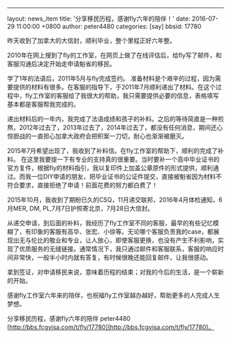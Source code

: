 ---
layout: news_item
title: '分享移民历程，感谢fly六年的陪伴！'
date: 2016-07-29 11:00:00 +0800
author: peter4480
categories: [say]
bbsid: 17780

昨天收到了加拿大的大信封，顺利毕业，整个里程正好六年整。

2010年在网上搜到了fly的工作室，在网页上做了在线评估后，给fly写了邮件，和客服沟通后决定开始走申请魁省的移民。 

学了1年的法语后，2011年5月与fly完成签约。 准备材料是个艰辛的过程，因为需要提供的材料有很多。在客服的指导下，于2011年7月顺利递出了材料。在这个过程中，fly工作室的客服给了我很大的帮助，我只需要提供必要的信息，表格填写基本都是客服帮我完成的。 

递出材料后的一年内，我完成了法语成绩和孩子的补料。之后的等待简直是一种煎熬，2012年过去了，2013年过去了，2014年过去了，都没有任何消息，期间还心惊胆战的一直担心加拿大政府会把积案一刀切，耐心也渐渐被磨灭。 

2015年7月希望出现了，我收到了补料信。在fly工作室的帮助下，顺利的完成了补料。 在这里我要提一下有专业的支持真的很重要。当时要补一个高中毕业证书的官方复件，根据fly的材料指引，我以复印件上加盖公章原件的形式提供，顺利通过。而我一位DIY申请的朋友，把毕业证书的公证件提交，直接被魁省因为材料不符合要求，直接拒绝了申请！前面花费的努力都白费了！

2015年10月，我收到了期盼已久的CSQ，11月递交联邦，2016年4月体检通知，6月MER, DM, PL,7月7日护照寄北京，7月28日大信封。

从递交申请，到后面的补料，我经历了fly工作室不同的客服，最早的有些记忆模糊了，有印象的客服有高华、张宏、小徐等。无论哪个客服负责我的case，都展现出无与伦比的敬业和专业，让人放心，即使客服更换，也没有产生不利影响，实现了优质服务的无缝链接。通常情况下，我只通过邮件和客服联系，客服的响应时间非常快，一般半小时内就有答复，有时候很晚还能回复邮件，让我很感动。

拿到签证，对申请移民来说，意味着历程的结束；对我的今后的生活，是一个崭新的开始。

感谢fly工作室六年来的陪伴，也祝福fly工作室越办越好，帮助更多的人完成人生梦想。

分享移民历程，感谢fly六年的陪伴 peter4480 [http://bbs.fcgvisa.com/t/fly/17780](http://bbs.fcgvisa.com/t/fly/17780)。